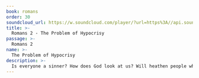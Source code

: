 ```yaml
---
book: romans
order: 30
soundcloud_url: https://w.soundcloud.com/player/?url=https%3A//api.soundcloud.com/tracks/
title: >-
  Romans 2 - The Problem of Hypocrisy
passage: >-
  Romans 2
name: >-
  The Problem of Hypocrisy
description: >-
  Is everyone a sinner? How does God look at us? Will heathen people who never heard of Jesus go to hell? How do we get real about our sin problem?
---
```


